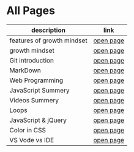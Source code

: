 
#  All Pages

 description | link 
 ----------- | ----------- 
 features of growth mindset | [open page](read01) 
 growth mindset | [open page](read2) 
 Git introduction | [open page](read3) 
 MarkDown | [open page](markdown)
 Web Programming | [open page](read03_13_4_2021)
 JavaScript Summery | [open page](read04a)
 Videos Summery | [open page](video)
 Loops | [open page](read05)
 JavaScript & jQuery | [open page](read06)
 Color in CSS | [open page](read07)
 VS Vode vs IDE | [open page](read09)

